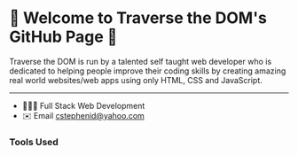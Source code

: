 🌟 Welcome to Traverse the DOM's GitHub Page 🌟
=================================

Traverse the DOM is run by a talented self taught web developer who is dedicated to helping people improve their coding skills by creating amazing real world websites/web apps using only HTML, CSS and JavaScript. 

---
*   👨🏾‍💻   Full Stack Web Development
*   ✉️    Email [cstephenid@yahoo.com](mailto:cstephenid@yahoo.com)


### Tools Used
<p align="left">
